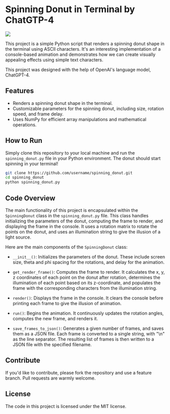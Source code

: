 # Spinning Donut in Terminal by ChatGTP-4

![](https://i.giphy.com/media/YyckGhKjemiangSemu/giphy.webp)

This project is a simple Python script that renders a spinning donut shape in the terminal using ASCII characters. It's an interesting implementation of a console-based animation and demonstrates how we can create visually appealing effects using simple text characters.

This project was designed with the help of OpenAI's language model, ChatGPT-4.

## Features

- Renders a spinning donut shape in the terminal.
- Customizable parameters for the spinning donut, including size, rotation speed, and frame delay.
- Uses NumPy for efficient array manipulations and mathematical operations.

## How to Run

Simply clone this repository to your local machine and run the `spinning_donut.py` file in your Python environment. The donut should start spinning in your terminal!

```bash
git clone https://github.com/username/spinning_donut.git
cd spinning_donut
python spinning_donut.py
```

## Code Overview

The main functionality of this project is encapsulated within the   `SpinningDonut` class in the `spinning_donut.py` file. This class handles initializing the parameters of the donut, computing the frame to render, and displaying the frame in the console. It uses a rotation matrix to rotate the points on the donut, and uses an illumination string to give the illusion of a light source.

Here are the main components of the `SpinningDonut` class:

- `__init__()`: Initializes the parameters of the donut. These include screen size, theta and phi spacing for the rotations, and delay for the animation.

- `get_render_frame()`: Computes the frame to render. It calculates the x, y, z coordinates of each point on the donut after rotation, determines the illumination of each point based on its z-coordinate, and populates the frame with the corresponding characters from the illumination string.

- `render()`: Displays the frame in the console. It clears the console before printing each frame to give the illusion of animation.

- `run()`: Begins the animation. It continuously updates the rotation angles, computes the new frame, and renders it.

- `save_frames_to_json()`: Generates a given number of frames, and saves them as a JSON file. Each frame is converted to a single string, with "\n" as the line separator. The resulting list of frames is then written to a JSON file with the specified filename.

## Contribute

If you'd like to contribute, please fork the repository and use a feature branch. Pull requests are warmly welcome.

## License

The code in this project is licensed under the MIT license.
